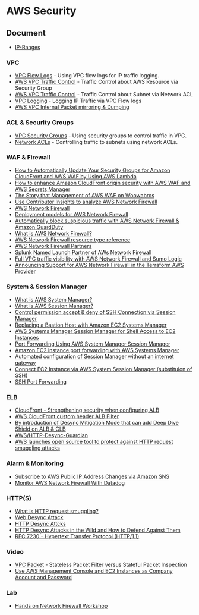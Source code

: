 # AWS Security

## Document
- [IP-Ranges](https://ip-ranges.amazonaws.com/ip-ranges.json)

### VPC
- [VPC Flow Logs](https://docs.aws.amazon.com/vpc/latest/userguide/flow-logs.html) - Using VPC flow logs for IP traffic logging.
- [AWS VPC Traffic Control](https://docs.aws.amazon.com/ko_kr/vpc/latest/userguide/vpc-security-groups.html) - Traffic Control about AWS Resource via Security Group
- [AWS VPC Traffic Control](https://docs.aws.amazon.com/ko_kr/vpc/latest/userguide/vpc-network-acls.html) - Traffic Control about Subnet via Network ACL
- [VPC Logging](https://docs.aws.amazon.com/ko_kr/vpc/latest/userguide/flow-logs.html) - Logging IP Traffic via VPC Flow logs
- [AWS VPC Internal Packet mirroring & Dumping](https://gasidaseo.notion.site/AWS-VPC-packet-mirror-dump-74e1a47686bc4d9f8abd46c4b5b72bcb)

### ACL & Security Groups
- [VPC Security Groups](https://docs.aws.amazon.com/vpc/latest/userguide/vpc-security-groups.html) - Using security groups to control traffic in VPC.
- [Network ACLs](https://docs.aws.amazon.com/vpc/latest/userguide/vpc-network-acls.html) - Controlling traffic to subnets using network ACLs.

### WAF & Firewall
- [How to Automatically Update Your Security Groups for Amazon CloudFront and AWS WAF by Using AWS Lambda](https://aws.amazon.com/ko/blogs/security/how-to-automatically-update-your-security-groups-for-amazon-cloudfront-and-aws-waf-by-using-aws-lambda/)
- [How to enhance Amazon CloudFront origin security with AWS WAF and AWS Secrets Manager](https://aws.amazon.com/ko/blogs/security/how-to-enhance-amazon-cloudfront-origin-security-with-aws-waf-and-aws-secrets-manager/)
- [The Story that Management of AWS WAF on Woowabros](https://woowabros.github.io/security/2020/10/15/woowa-aws-waf.html)
- [Use Contributor Insights to analyze AWS Network Firewall](https://aws.amazon.com/ko/blogs/mt/use-contributor-insights-to-analyze-aws-network-firewall/)
- [AWS Network Firewall](https://aws.amazon.com/ko/blogs/korea/aws-network-firewall-new-managed-firewall-service-in-vpc/)
- [Deployment models for AWS Network Firewall](https://aws.amazon.com/ko/blogs/networking-and-content-delivery/deployment-models-for-aws-network-firewall/)
- [Automatically block suspicious traffic with AWS Network Firewall & Amazon GuardDuty](https://aws.amazon.com/ko/blogs/security/automatically-block-suspicious-traffic-with-aws-network-firewall-and-amazon-guardduty/)
- [What is AWS Network Firewall?](https://docs.aws.amazon.com/ko_kr/network-firewall/latest/developerguide/what-is-aws-network-firewall.html)
- [AWS Network Firewall resource type reference](https://docs.aws.amazon.com/ko_kr/AWSCloudFormation/latest/UserGuide/AWS_NetworkFirewall.html)
- [AWS Network Firewall Partners](https://aws.amazon.com/ko/network-firewall/partners/)
- [Splunk Named Launch Partner of AWs Network Firewall](https://www.splunk.com/en_us/blog/partners/splunk-named-launch-partner-of-aws-network-firewall.html)
- [Full VPC traffic visibility with AWS Network Firewall and Sumo Logic](https://www.sumologic.com/blog/aws-network-firewall-security/)
- [Announcing Support for AWS Network Firewall in the Terraform AWS Provider](https://www.hashicorp.com/blog/announcing-support-for-aws-network-firewall-in-the-terraform-aws-provider)

### System & Session Manager
- [What is AWS System Manager?](https://docs.aws.amazon.com/ko_kr/systems-manager/latest/userguide/what-is-systems-manager.html)
- [What is AWS Session Manager?](https://docs.aws.amazon.com/ko_kr/systems-manager/latest/userguide/session-manager.html) 
- [Control permission accept & deny of SSH Connection via Session Manager](https://docs.aws.amazon.com/ko_kr/systems-manager/latest/userguide/session-manager-getting-started-enable-ssh-connections.html)
- [Replacing a Bastion Host with Amazon EC2 Systems Manager](https://aws.amazon.com/ko/blogs/mt/replacing-a-bastion-host-with-amazon-ec2-systems-manager/)
- [AWS Systems Manager Session Manager for Shell Access to EC2 Instances](https://aws.amazon.com/ko/blogs/aws/new-session-manager/)
- [Port Forwarding Using AWS System Manager Session Manager](https://aws.amazon.com/ko/blogs/aws/new-port-forwarding-using-aws-system-manager-sessions-manager/)
- [Amazon EC2 instance port forwarding with AWS Systems Manager](https://aws.amazon.com/ko/blogs/mt/amazon-ec2-instance-port-forwarding-with-aws-systems-manager/)
- [Automated configuration of Session Manager without an internet gateway](https://aws.amazon.com/ko/blogs/mt/automated-configuration-of-session-manager-without-an-internet-gateway/)
- [Connect EC2 Instance via AWS System Session Manager (substituion of SSH)](https://musma.github.io/2019/11/29/about-aws-ssm.html)
- [SSH Port Forwarding](https://jusths.tistory.com/102)

### ELB
- [CloudFront - Strengthening security when configuring ALB](https://gasidaseo.notion.site/CloudFront-ALB-f0086dec48b64f0883e0c6de5fd9da4c)
- [AWS CloudFront custom header ALB Filter](https://linuxer.name/2020/10/aws-cloudfront-custom-header-alb-filter/)
- [By introduction of Desync Mitigation Mode that can add Deep Dive Shield on ALB & CLB](https://aws.amazon.com/ko/about-aws/whats-new/2020/08/application-and-classic-load-balancers-adding-defense-in-depth-with-introduction-of-desync-mitigation-mode/)
- [AWS/HTTP-Desync-Guardian](https://github.com/aws/http-desync-guardian)
- [AWS launches open source tool to protect against HTTP request smuggling attacks](https://portswigger.net/daily-swig/aws-launches-open-source-tool-to-protect-against-http-request-smuggling-attacks)

### Alarm & Monitoring
- [Subscribe to AWS Public IP Address Changes via Amazon SNS](https://aws.amazon.com/ko/blogs/aws/subscribe-to-aws-public-ip-address-changes-via-amazon-sns/)
- [Monitor AWS Network Firewall With Datadog](https://www.datadoghq.com/blog/aws-network-firewall/)

### HTTP(S)
- [What is HTTP request smuggling?](https://portswigger.net/web-security/request-smuggling)
- [Web Desync Attack](https://velog.io/@woounnan/WEB-Desync-Attack)
- [HTTP Desync Attcks](https://portswigger.net/research/http-desync-attacks-request-smuggling-reborn)
- [HTTP Desync Attacks in the Wild and How to Defend Against Them](https://www.imperva.com/blog/archive/http-desync-attacks-and-defence-methods/)
- [RFC 7230 - Hypertext Transfer Protocol (HTTP/1.1)](https://datatracker.ietf.org/doc/html/rfc7230)

### Video
- [VPC Packet](https://www.youtube.com/watch?v=ZnB_-kumpVo) - Stateless Packet Filter versus Stateful Packet Inspection
- [Use AWS Management Console and EC2 Instances as Company Account and Password](https://www.youtube.com/watch?v=osSkxPm2CFA&t=910s)

### Lab
- [Hands on Network Firewall Workshop](https://catalog.us-east-1.prod.workshops.aws/workshops/d071f444-e854-4f3f-98c8-025fa0d1de2f/en-US/introduction)